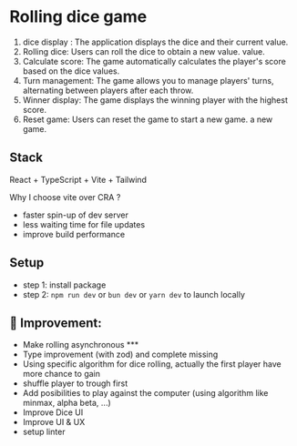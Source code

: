 # Rolling dice game

1. dice display : The application displays the dice and their current value.
2. Rolling dice: Users can roll the dice to obtain a new value.
value.
3. Calculate score: The game automatically calculates the player's score based on the
dice values.
4. Turn management: The game allows you to manage players' turns, alternating between
players after each throw.
5. Winner display: The game displays the winning player with the highest score.
6. Reset game: Users can reset the game to start a new game.
a new game.

## Stack
React + TypeScript + Vite + Tailwind 

Why I choose vite over CRA ?
- faster spin-up of dev server
- less waiting time for file updates
- improve build performance

## Setup

- step 1: install package
- step 2: ```npm run dev``` or ```bun dev``` or ```yarn dev``` to launch locally


## 📑 Improvement:

- Make rolling asynchronous ***
- Type improvement (with zod) and complete missing
- Using specific algorithm for dice rolling, actually the first player have more chance to gain
- shuffle player to trough first
- Add posibilities to play against the computer (using algorithm like minmax, alpha beta, ...)
- Improve Dice UI
- Improve UI & UX
- setup linter